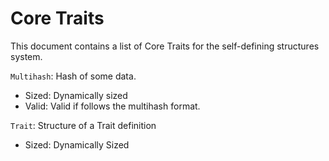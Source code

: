 # Core Traits
This document contains a list of Core Traits for the self-defining structures system.

`Multihash`: Hash of some data.
 - Sized: Dynamically sized
 - Valid: Valid if follows the multihash format.

`Trait`: Structure of a Trait definition
 - Sized: Dynamically Sized